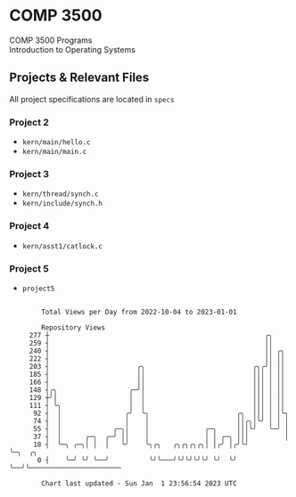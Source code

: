 # COMP 3500
COMP 3500 Programs  
Introduction to Operating Systems  
## Projects & Relevant Files
All project specifications are located in `specs`
### Project 2
- `kern/main/hello.c`
- `kern/main/main.c`
### Project 3
- `kern/thread/synch.c`
- `kern/include/synch.h`
### Project 4
- `kern/asst1/catlock.c`
### Project 5
- `project5`

```

        Total Views per Day from 2022-10-04 to 2023-01-01

        Repository Views
     277 ┼                                                      ╭╮
     259 ┤                                                      ││
     240 ┤                                                      ││ ╭╮
     222 ┤                                                      ││ ││
     203 ┤                      ╭╮                           ╭╮╭╯│ ││
     185 ┤                      ││                           │││ │ ││
     166 ┤                      ││                           │││ │ ││
     148 ┤╭╮                  ╭─╯│                           │││ │ ││
     129 ┼╯│                  │  │                           │││ │ ││
     111 ┤ ╰╮                 │  │                           │││ │ ││
      92 ┤  │                ╭╯  ╰╮                      ╭╮  │││ │ │╰╮
      74 ┤  │                │    │                      ││╭╮│╰╯ │ │ │
      55 ┤  │             ╭─╮│    │              ╭─╮     │││╰╯   ╰─╯ │
      37 ┤  │      ╭─╮  ╭─╯ ││    │              │ │ ╭─╮ │││         │
      18 ┤  ╰─╮ ╭─╮│ │  │   ╰╯    ╰╮╭╮   ╭╮╭╮╭╮╭╮│ │╭╯ │╭╯╰╯         ╰─╮  ╭╮
       0 ┤    ╰─╯ ╰╯ ╰──╯          ╰╯╰───╯╰╯╰╯╰╯╰╯ ╰╯  ╰╯              ╰──╯╰───────────────────────

        Chart last updated - Sun Jan  1 23:56:54 2023 UTC
        
```
